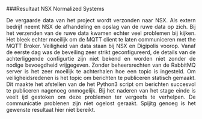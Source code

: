 ###Resultaat NSX Normalized Systems
<p style="text-align: justify;">De vergaarde data van het project wordt verzonden naar NSX. Als extern bedrijf neemt NSX de afhandeling en opslag van de ruwe data op zich. Bij het verzenden van de ruwe data kwamen echter veel problemen bij kijken. Het bleek echter moeilijk om de MQTT client te laten communiceren met the MQTT Broker. Veiligheid van data staan bij NSX en Digipolis voorop. Vanaf de eerste dag was de beveiling zeer strikt geconfigureerd, de details van de achterliggende configurtie zijn niet bekend en worden niet zonder de nodige bevoegdheid vrijgegeven. Zonder beheersrechten van de RabbitMQ server is het zeer moeilijk te achterhalen hoe een topic is ingesteld. Om veiligheidsredenen is het topic om berichten te publiceren statisch gemaakt. Dit maakte het afstellen van de het Python3 script om berichten succesvol te publiceren nagenoeg onmogelijk. Bij het naderen van het stage einde is veelt ijd gestoken om deze problemen ter vergeefs te verhelpen. De communicatie problenen zijn niet ogelost geraakt. Spijitg genoeg is het gewenste resultaat hier niet bereikt.</p>